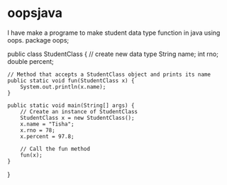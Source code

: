 # oopsjava
I have make a programe to make student data type function in java using oops.
package oops;

public class StudentClass {
    // create new data type
    String name;
    int rno;
    double percent;

    // Method that accepts a StudentClass object and prints its name
    public static void fun(StudentClass x) {
        System.out.println(x.name);
    }

    public static void main(String[] args) {
        // Create an instance of StudentClass
        StudentClass x = new StudentClass();
        x.name = "Tisha";
        x.rno = 78;
        x.percent = 97.8;
        
        // Call the fun method
        fun(x);
    }
}


